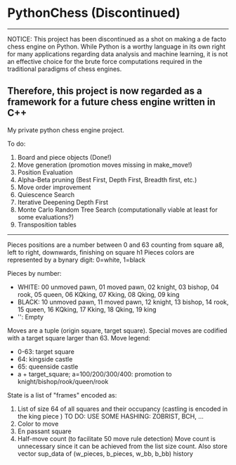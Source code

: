 # PythonChess (Discontinued)

---
NOTICE: This project has been discontinued as a shot on making a de facto chess engine on Python. While Python is a worthy language in its own right for many applications regarding data analysis and machine learning, it is not an effective choice for the brute force computations required in the traditional paradigms of chess engines.

Therefore, this project is now regarded as a framework for a future chess engine written in C++
---


My private python chess engine project.

To do:  
1. Board and piece objects (Done!)
2. Move generation (promotion moves missing in make_move!)
3. Position Evaluation
4. Alpha-Beta pruning (Best First, Depth First, Breadth first, etc.)
5. Move order improvement
6. Quiescence Search
7. Iterative Deepening Depth First
8. Monte Carlo Random Tree Search (computationally viable at least for some evaluations?)
9. Transposition tables

---

Pieces positions are a number between 0 and 63 counting from square a8, left to right, downwards, finishing on square h1
Pieces colors are represented by a bynary digit: 0=white, 1=black

Pieces by number:
* WHITE: 00 unmoved pawn, 01 moved pawn, 02 knight, 03 bishop, 04 rook, 05 queen, 06 KQking, 07 Kking, 08 Qking, 09 king
* BLACK: 10 unmoved pawn, 11 moved pawn, 12 knight, 13 bishop, 14 rook, 15 queen, 16 KQking, 17 Kking, 18 Qking, 19 king
* '': Empty

Moves are a tuple (origin square, target square). Special moves are codified with a target square larger than 63.
Move legend: 
* 0-63: target square
* 64: kingside castle
* 65: queenside castle
* a + target_square; a=100/200/300/400: promotion to knight/bishop/rook/queen/rook


State is a list of "frames" encoded as:
1. List of size 64 of all squares and their occupancy (castling is encoded in the king piece ) TO DO: USE SOME HASHING: ZOBRIST, BCH, ...
2. Color to move
3. En passant square
4. Half-move count (to facilitate 50 move rule detection)
Move count is unnecessary since it can be achieved from the list size count.
Also store vector sup_data of (w_pieces, b_pieces, w_bb, b_bb) history
